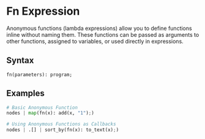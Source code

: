 # Fn Expression

Anonymous functions (lambda expressions) allow you to define functions inline without naming them.
These functions can be passed as arguments to other functions, assigned to variables, or used directly in expressions.

## Syntax

```
fn(parameters): program;
```

## Examples

```python
# Basic Anonymous Function
nodes | map(fn(x): add(x, "1");)

# Using Anonymous Functions as Callbacks
nodes | .[] | sort_by(fn(x): to_text(x);)
```
